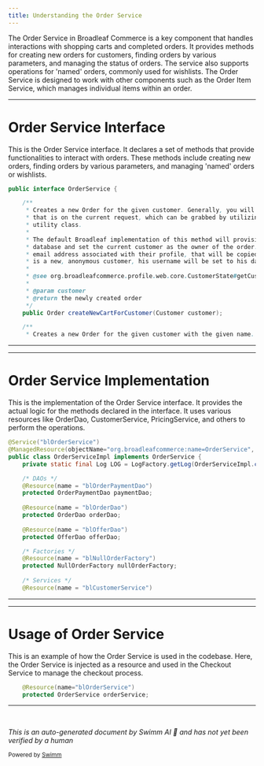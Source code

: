 ```yaml
---
title: Understanding the Order Service
---
```

The Order Service in Broadleaf Commerce is a key component that handles interactions with shopping carts and completed orders. It provides methods for creating new orders for customers, finding orders by various parameters, and managing the status of orders. The service also supports operations for 'named' orders, commonly used for wishlists. The Order Service is designed to work with other components such as the Order Item Service, which manages individual items within an order.

<SwmSnippet path="/core/broadleaf-framework/src/main/java/org/broadleafcommerce/core/order/service/OrderService.java" line="55">

---

# Order Service Interface

This is the Order Service interface. It declares a set of methods that provide functionalities to interact with orders. These methods include creating new orders, finding orders by various parameters, and managing 'named' orders or wishlists.

```java
public interface OrderService {

    /**
     * Creates a new Order for the given customer. Generally, you will want to use the customer
     * that is on the current request, which can be grabbed by utilizing the CustomerState 
     * utility class.
     * 
     * The default Broadleaf implementation of this method will provision a new Order in the 
     * database and set the current customer as the owner of the order. If the customer has an
     * email address associated with their profile, that will be copied as well. If the customer
     * is a new, anonymous customer, his username will be set to his database id.
     * 
     * @see org.broadleafcommerce.profile.web.core.CustomerState#getCustomer()
     * 
     * @param customer
     * @return the newly created order
     */
    public Order createNewCartForCustomer(Customer customer);

    /**
     * Creates a new Order for the given customer with the given name. Typically, this represents
```

---

</SwmSnippet>

<SwmSnippet path="/core/broadleaf-framework/src/main/java/org/broadleafcommerce/core/order/service/OrderServiceImpl.java" line="102">

---

# Order Service Implementation

This is the implementation of the Order Service interface. It provides the actual logic for the methods declared in the interface. It uses various resources like OrderDao, CustomerService, PricingService, and others to perform the operations.

```java
@Service("blOrderService")
@ManagedResource(objectName="org.broadleafcommerce:name=OrderService", description="Order Service", currencyTimeLimit=15)
public class OrderServiceImpl implements OrderService {
    private static final Log LOG = LogFactory.getLog(OrderServiceImpl.class);

    /* DAOs */
    @Resource(name = "blOrderPaymentDao")
    protected OrderPaymentDao paymentDao;
    
    @Resource(name = "blOrderDao")
    protected OrderDao orderDao;
    
    @Resource(name = "blOfferDao")
    protected OfferDao offerDao;

    /* Factories */
    @Resource(name = "blNullOrderFactory")
    protected NullOrderFactory nullOrderFactory;
    
    /* Services */
    @Resource(name = "blCustomerService")
```

---

</SwmSnippet>

<SwmSnippet path="/core/broadleaf-framework/src/main/java/org/broadleafcommerce/core/checkout/service/CheckoutServiceImpl.java" line="52">

---

# Usage of Order Service

This is an example of how the Order Service is used in the codebase. Here, the Order Service is injected as a resource and used in the Checkout Service to manage the checkout process.

```java
    @Resource(name="blOrderService")
    protected OrderService orderService;
```

---

</SwmSnippet>

&nbsp;

*This is an auto-generated document by Swimm AI 🌊 and has not yet been verified by a human*

<SwmMeta version="3.0.0" repo-id="Z2l0aHViJTNBJTNBQnJvYWRsZWFmQ29tbWVyY2UtZGVtbyUzQSUzQWdpbGFkbmF2b3Q=" repo-name="BroadleafCommerce-demo" doc-type="overview"><sup>Powered by [Swimm](/)</sup></SwmMeta>
